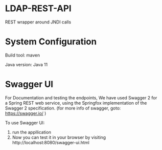 # LDAP-REST-API
REST wrapper around JNDI calls


# System Configuration
Build tool: maven

Java version: Java 11

# Swagger UI

For Documentation and testing the endpoints, We have used Swagger 2 for a Spring REST web service, using the Springfox implementation of the Swagger 2 specification. (for more info of swagger, goto: https://swagger.io/ )

To use Swagger UI:

1. run the appllication
2. Now you can test it in your browser by visiting http://localhost:8080/swagger-ui.html
